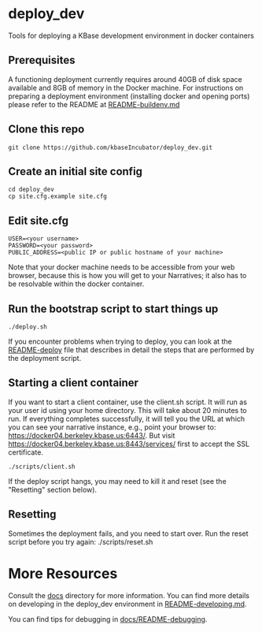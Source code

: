 # deploy_dev
Tools for deploying a KBase development environment in docker containers

## Prerequisites

A functioning deployment currently requires around 40GB of disk space available and 8GB of memory in the Docker machine. For instructions on preparing a deployment environment (installing docker and opening ports) please refer to the README at [README-buildenv.md](README-buildenv.md)

## Clone this repo

    git clone https://github.com/kbaseIncubator/deploy_dev.git

## Create an initial site config

    cd deploy_dev
    cp site.cfg.example site.cfg

## Edit site.cfg

    USER=<your username>
    PASSWORD=<your password>
    PUBLIC_ADDRESS=<public IP or public hostname of your machine>

Note that your docker machine needs to be accessible from your web browser, because this is how you will get to your Narratives; it also has to be resolvable within the docker container.

## Run the bootstrap script to start things up

    ./deploy.sh


If you encounter problems when trying to deploy, you can look at the [README-deploy](README-deploy.md) file that describes in detail the steps that are performed by the deployment script.


## Starting a client container

If you want to start a client container, use the client.sh script. It will run as your user id using your home directory. This will take about 20 minutes to run. If everything completes successfully, it will tell you the URL at which you can see your narrative instance, e.g., point your browser to: https://docker04.berkeley.kbase.us:6443/. But visit https://docker04.berkeley.kbase.us:8443/services/ first to accept the SSL certificate.

    ./scripts/client.sh

If the deploy script hangs, you may need to kill it and reset (see the "Resetting" section below).


## Resetting

Sometimes the deployment fails, and you need to start over. Run the reset script before you try again:
    ./scripts/reset.sh
    
# More Resources

Consult the [docs](docs) directory for more information.  You can find more details on developing in the deploy_dev environment in [README-developing.md](./docs/README-developing.md).

You can find tips for debugging in [docs/README-debugging](docs/README-debugging.md).

